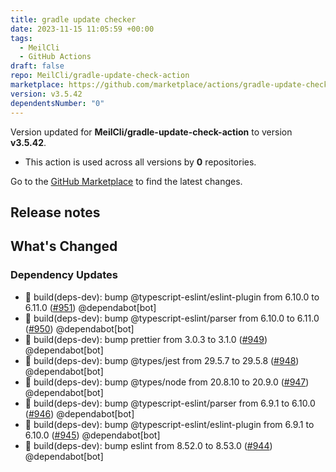 ```yaml
---
title: gradle update checker
date: 2023-11-15 11:05:59 +00:00
tags:
  - MeilCli
  - GitHub Actions
draft: false
repo: MeilCli/gradle-update-check-action
marketplace: https://github.com/marketplace/actions/gradle-update-checker
version: v3.5.42
dependentsNumber: "0"
---
```



Version updated for **MeilCli/gradle-update-check-action** to version **v3.5.42**.
- This action is used across all versions by **0** repositories.

Go to the [GitHub Marketplace](https://github.com/marketplace/actions/gradle-update-checker) to find the latest changes.

## Release notes

## What's Changed
### Dependency Updates
- :green_book: build(deps-dev): bump @typescript-eslint/eslint-plugin from 6.10.0 to 6.11.0 ([#951](https://github.com/MeilCli/gradle-update-check-action/pull/951)) @dependabot[bot]
- :green_book: build(deps-dev): bump @typescript-eslint/parser from 6.10.0 to 6.11.0 ([#950](https://github.com/MeilCli/gradle-update-check-action/pull/950)) @dependabot[bot]
- :green_book: build(deps-dev): bump prettier from 3.0.3 to 3.1.0 ([#949](https://github.com/MeilCli/gradle-update-check-action/pull/949)) @dependabot[bot]
- :green_book: build(deps-dev): bump @types/jest from 29.5.7 to 29.5.8 ([#948](https://github.com/MeilCli/gradle-update-check-action/pull/948)) @dependabot[bot]
- :green_book: build(deps-dev): bump @types/node from 20.8.10 to 20.9.0 ([#947](https://github.com/MeilCli/gradle-update-check-action/pull/947)) @dependabot[bot]
- :green_book: build(deps-dev): bump @typescript-eslint/parser from 6.9.1 to 6.10.0 ([#946](https://github.com/MeilCli/gradle-update-check-action/pull/946)) @dependabot[bot]
- :green_book: build(deps-dev): bump @typescript-eslint/eslint-plugin from 6.9.1 to 6.10.0 ([#945](https://github.com/MeilCli/gradle-update-check-action/pull/945)) @dependabot[bot]
- :green_book: build(deps-dev): bump eslint from 8.52.0 to 8.53.0 ([#944](https://github.com/MeilCli/gradle-update-check-action/pull/944)) @dependabot[bot]
